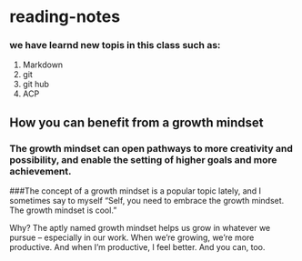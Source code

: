 # reading-notes

### we have learnd new topis in this class such as:

1. Markdown
2. git 
3. git hub
4. ACP

 ## How you can benefit from a growth mindset
### The growth mindset can open pathways to more creativity and possibility, and enable the setting of higher goals and more achievement.

###The concept of a growth mindset is a popular topic lately, and I sometimes say to myself “Self, you need to embrace the growth mindset. The growth mindset is cool.”

Why? The aptly named growth mindset helps us grow in whatever we pursue – especially in our work. When we’re growing, we’re more productive. And when I’m productive, I feel better. And you can, too.

